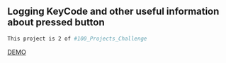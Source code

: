 ## Logging KeyCode and other useful information about pressed button

```bash
This project is 2 of #100_Projects_Challenge
```

[DEMO](https://100.yablonev.art/2)
